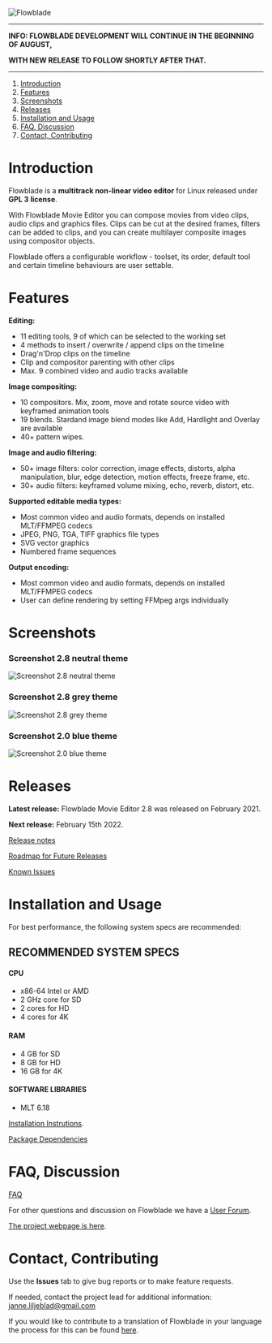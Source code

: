 ![Flowblade](flowblade-trunk/Flowblade/res/img/header_text.png "Flowblade")

------

**INFO: FLOWBLADE DEVELOPMENT WILL CONTINUE IN THE BEGINNING OF AUGUST,**

**WITH NEW RELEASE TO FOLLOW SHORTLY AFTER THAT.**

------

1. [Introduction](https://github.com/alxwen711/flowblade#introduction)
2. [Features](https://github.com/alxwen711/flowblade#features)
3. [Screenshots](https://github.com/alxwen711/flowblade#screenshots)
4. [Releases](https://github.com/alxwen711/flowblade#releases)
5. [Installation and Usage](https://github.com/alxwen711/flowblade#installation-and-usage)
6. [FAQ, Discussion](https://github.com/alxwen711/flowblade#faq-discussion)
7. [Contact, Contributing](https://github.com/alxwen711/flowblade#contact-contributing)

# Introduction

Flowblade is a **multitrack non-linear video editor** for Linux released under **GPL 3 license**.

With Flowblade Movie Editor you can compose movies from video clips, audio clips and graphics files. Clips can be cut at the desired frames, filters can be added to clips, and you can create multilayer composite images using compositor objects.

Flowblade offers a configurable workflow - toolset, its order, default tool and certain timeline behaviours are user settable.

# Features

**Editing:**

* 11 editing tools, 9 of which can be selected to the working set
* 4 methods to insert / overwrite / append clips on the timeline
* Drag'n'Drop clips on the timeline
* Clip and compositor parenting with other clips
* Max. 9 combined video and audio tracks available

**Image compositing:**

* 10 compositors. Mix, zoom, move and rotate source video with keyframed animation tools
* 19 blends. Stardand image blend modes like Add, Hardlight and Overlay are available
* 40+ pattern wipes. 

**Image and audio filtering:**

* 50+ image filters: color correction, image effects, distorts, alpha manipulation, blur, edge detection, motion effects, freeze frame, etc.
* 30+ audio filters: keyframed volume mixing, echo, reverb, distort, etc.

**Supported editable media types:**

* Most common video and audio formats, depends on installed MLT/FFMPEG codecs
* JPEG, PNG, TGA, TIFF graphics file types
* SVG vector graphics
* Numbered frame sequences 

**Output encoding:**

* Most common video and audio formats, depends on installed MLT/FFMPEG codecs
* User can define rendering by setting FFMpeg args individually

# Screenshots

### Screenshot 2.8 neutral theme
![Screenshot 2.8 neutral theme](./flowblade-trunk/docs/Screenshot_THEME_FLOWBLADE_NEUTRAL.png)

### Screenshot 2.8 grey theme
![Screenshot 2.8 grey theme](./flowblade-trunk/docs/Screenshot_THEME_FLOWBLADE_GRAY.png)

### Screenshot 2.0 blue theme
![Screenshot 2.0 blue theme](./flowblade-trunk/docs/Screenshot-2-0.png)

# Releases

**Latest release:** Flowblade Movie Editor 2.8 was released on February 2021.

**Next release:** February 15th 2022.

[Release notes](./flowblade-trunk/docs/RELEASE_NOTES.md)

[Roadmap for Future Releases](./flowblade-trunk/docs/ROADMAP.md)

[Known Issues](./flowblade-trunk/docs/KNOWN_ISSUES.md)


# Installation and Usage

For best performance, the following system specs are recommended:

## RECOMMENDED SYSTEM SPECS

#### CPU

* x86-64 Intel or AMD
* 2 GHz core for SD
* 2 cores for HD
* 4 cores for 4K

#### RAM

* 4 GB for SD
* 8 GB for HD
* 16 GB for 4K

#### SOFTWARE LIBRARIES

* MLT 6.18

[Installation Instrutions](./flowblade-trunk/docs/INSTALLING.md).

[Package Dependencies](./flowblade-trunk/docs/DEPENDENCIES.md)


# FAQ, Discussion

[FAQ](./flowblade-trunk/docs/FAQ.md)

For other questions and discussion on Flowblade we have a [User Forum](https://github.com/jliljebl/flowblade-forum).

[The project webpage is here](http://jliljebl.github.io/flowblade/). 

# Contact, Contributing

Use the **Issues** tab to give bug reports or to make feature requests.

If needed, contact the project lead for additional information: janne.liljeblad@gmail.com

If you would like to contribute to a translation of Flowblade in your language the process for this can be found [here](./flowblade-trunk/docs/CREATING_TRANSLATION.md).
